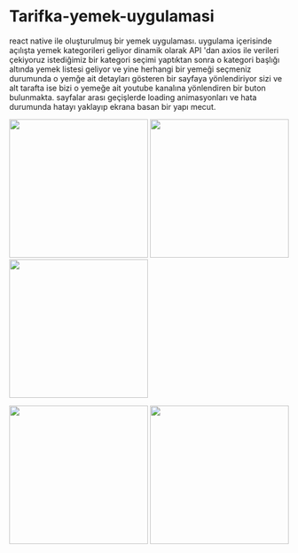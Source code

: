 # Tarifka-yemek-uygulamasi
react native ile oluşturulmuş bir yemek uygulaması.
uygulama içerisinde açılışta  yemek kategorileri  geliyor dinamik olarak API 'dan axios ile verileri çekiyoruz 
istediğimiz bir kategori seçimi yaptıktan sonra o kategori başlığı altında yemek listesi geliyor 
ve yine herhangi bir yemeği seçmeniz durumunda o yemğe ait detayları gösteren bir sayfaya yönlendiriyor sizi 
ve alt tarafta ise bizi o yemeğe ait youtube kanalına yönlendiren bir buton bulunmakta.
sayfalar arası geçişlerde loading animasyonları ve hata durumunda hatayı yaklayıp ekrana basan bir yapı mecut.
<p float="left">
<img src="https://user-images.githubusercontent.com/44464636/168903680-3cb1fc27-9bbf-46cd-9aa9-26bcd5b3c5fa.png" width="250"/>  
 <img src="https://user-images.githubusercontent.com/44464636/168906021-738aa63f-4528-4264-9361-ce6e41f2e69d.png" width="250"/>
<img src="https://user-images.githubusercontent.com/44464636/168903716-f5b02bff-2413-4c6b-b656-cb33cdc04133.png" width="250"/> 
  </P>
  <p float="left">
 <img src="https://user-images.githubusercontent.com/44464636/168903727-00dc777e-731b-426b-b9c9-6a3ebeb0d1e9.png" width="250"/>
<img src="https://user-images.githubusercontent.com/44464636/168903734-51eeea90-7e69-4206-8e66-ab3286dbb359.png" width="250"/>
    </P>
